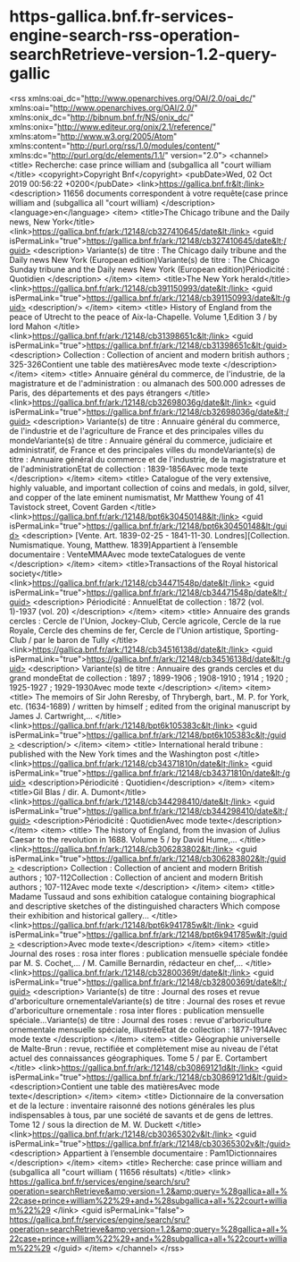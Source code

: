 # https-gallica.bnf.fr-services-engine-search-rss-operation-searchRetrieve-version-1.2-query-gallic
&lt;rss xmlns:oai_dc="http://www.openarchives.org/OAI/2.0/oai_dc/" xmlns:oai="http://www.openarchives.org/OAI/2.0/" xmlns:onix_dc="http://bibnum.bnf.fr/NS/onix_dc/" xmlns:onix="http://www.editeur.org/onix/2.1/reference/" xmlns:atom="http://www.w3.org/2005/Atom" xmlns:content="http://purl.org/rss/1.0/modules/content/" xmlns:dc="http://purl.org/dc/elements/1.1/" version="2.0"> &lt;channel> &lt;title> Recherche: case prince william and (subgallica all "court william &lt;/title> &lt;copyright>Copyright Bnf&lt;/copyright> &lt;pubDate>Wed, 02 Oct 2019 00:56:22 +0200&lt;/pubDate> &lt;link>https://gallica.bnf.fr&lt;/link> &lt;description> 11656 documents correspondent à votre requête(case prince william and (subgallica all "court william) &lt;/description> &lt;language>en&lt;/language> &lt;item> &lt;title>The Chicago tribune and the Daily news, New York&lt;/title> &lt;link>https://gallica.bnf.fr/ark:/12148/cb327410645/date&lt;/link> &lt;guid isPermaLink="true">https://gallica.bnf.fr/ark:/12148/cb327410645/date&lt;/guid> &lt;description> Variante(s) de titre : The Chicago daily tribune and the Daily news New York (European edition)Variante(s) de titre : The Chicago Sunday tribune and the Daily news New York (European edition)Périodicité : Quotidien &lt;/description> &lt;/item> &lt;item> &lt;title>The New York herald&lt;/title> &lt;link>https://gallica.bnf.fr/ark:/12148/cb391150993/date&lt;/link> &lt;guid isPermaLink="true">https://gallica.bnf.fr/ark:/12148/cb391150993/date&lt;/guid> &lt;description/> &lt;/item> &lt;item> &lt;title> History of England from the peace of Utrecht to the peace of Aix-la-Chapelle. Volume 1,Edition 3 / by lord Mahon &lt;/title> &lt;link>https://gallica.bnf.fr/ark:/12148/cb31398651c&lt;/link> &lt;guid isPermaLink="true">https://gallica.bnf.fr/ark:/12148/cb31398651c&lt;/guid> &lt;description> Collection : Collection of ancient and modern british authors ; 325-326Contient une table des matièresAvec mode texte &lt;/description> &lt;/item> &lt;item> &lt;title> Annuaire général du commerce, de l'industrie, de la magistrature et de l'administration : ou almanach des 500.000 adresses de Paris, des départements et des pays étrangers &lt;/title> &lt;link>https://gallica.bnf.fr/ark:/12148/cb32698036g/date&lt;/link> &lt;guid isPermaLink="true">https://gallica.bnf.fr/ark:/12148/cb32698036g/date&lt;/guid> &lt;description> Variante(s) de titre : Annuaire général du commerce, de l'industrie et de l'agriculture de France et des principales villes du mondeVariante(s) de titre : Annuaire général du commerce, judiciaire et administratif, de France et des principales villes du mondeVariante(s) de titre : Annuaire général du commerce et de l'industrie, de la magistrature et de l'administrationEtat de collection : 1839-1856Avec mode texte &lt;/description> &lt;/item> &lt;item> &lt;title> Catalogue of the very extensive, highly valuable, and important collection of coins and medals, in gold, silver, and copper of the late eminent numismatist, Mr Matthew Young of 41 Tavistock street, Covent Garden &lt;/title> &lt;link>https://gallica.bnf.fr/ark:/12148/bpt6k30450148&lt;/link> &lt;guid isPermaLink="true">https://gallica.bnf.fr/ark:/12148/bpt6k30450148&lt;/guid> &lt;description> [Vente. Art. 1839-02-25 - 1841-11-30. Londres][Collection. Numismatique. Young, Matthew. 1839]Appartient à l’ensemble documentaire : VenteMMAAvec mode texteCatalogues de vente &lt;/description> &lt;/item> &lt;item> &lt;title>Transactions of the Royal historical society&lt;/title> &lt;link>https://gallica.bnf.fr/ark:/12148/cb34471548p/date&lt;/link> &lt;guid isPermaLink="true">https://gallica.bnf.fr/ark:/12148/cb34471548p/date&lt;/guid> &lt;description> Périodicité : AnnuelEtat de collection : 1872 (vol. 1)-1937 (vol. 20) &lt;/description> &lt;/item> &lt;item> &lt;title> Annuaire des grands cercles : Cercle de l'Union, Jockey-Club, Cercle agricole, Cercle de la rue Royale, Cercle des chemins de fer, Cercle de l'Union artistique, Sporting-Club / par le baron de Tully &lt;/title> &lt;link>https://gallica.bnf.fr/ark:/12148/cb34516138d/date&lt;/link> &lt;guid isPermaLink="true">https://gallica.bnf.fr/ark:/12148/cb34516138d/date&lt;/guid> &lt;description> Variante(s) de titre : Annuaire des grands cercles et du grand mondeEtat de collection : 1897 ; 1899-1906 ; 1908-1910 ; 1914 ; 1920 ; 1925-1927 ; 1929-1930Avec mode texte &lt;/description> &lt;/item> &lt;item> &lt;title> The memoirs of Sir John Reresby, of Thrybergh, bart., M. P. for York, etc. (1634-1689) / written by himself ; edited from the original manuscript by James J. Cartwright,... &lt;/title> &lt;link>https://gallica.bnf.fr/ark:/12148/bpt6k105383c&lt;/link> &lt;guid isPermaLink="true">https://gallica.bnf.fr/ark:/12148/bpt6k105383c&lt;/guid> &lt;description/> &lt;/item> &lt;item> &lt;title> International herald tribune : published with the New York times and the Washington post &lt;/title> &lt;link>https://gallica.bnf.fr/ark:/12148/cb34371810n/date&lt;/link> &lt;guid isPermaLink="true">https://gallica.bnf.fr/ark:/12148/cb34371810n/date&lt;/guid> &lt;description>Périodicité : Quotidien&lt;/description> &lt;/item> &lt;item> &lt;title>Gil Blas / dir. A. Dumont&lt;/title> &lt;link>https://gallica.bnf.fr/ark:/12148/cb344298410/date&lt;/link> &lt;guid isPermaLink="true">https://gallica.bnf.fr/ark:/12148/cb344298410/date&lt;/guid> &lt;description>Périodicité : QuotidienAvec mode texte&lt;/description> &lt;/item> &lt;item> &lt;title> The history of England, from the invasion of Julius Caesar to the revolution in 1688. Volume 5 / by David Hume,... &lt;/title> &lt;link>https://gallica.bnf.fr/ark:/12148/cb306283802&lt;/link> &lt;guid isPermaLink="true">https://gallica.bnf.fr/ark:/12148/cb306283802&lt;/guid> &lt;description> Collection : Collection of ancient and modern British authors ; 107-112Collection : Collection of ancient and modern British authors ; 107-112Avec mode texte &lt;/description> &lt;/item> &lt;item> &lt;title> Madame Tussaud and sons exhibition catalogue containing biographical and descriptive sketches of the distinguished characters Which compose their exhibition and historical gallery... &lt;/title> &lt;link>https://gallica.bnf.fr/ark:/12148/bpt6k941785w&lt;/link> &lt;guid isPermaLink="true">https://gallica.bnf.fr/ark:/12148/bpt6k941785w&lt;/guid> &lt;description>Avec mode texte&lt;/description> &lt;/item> &lt;item> &lt;title> Journal des roses : rosa inter flores : publication mensuelle spéciale fondée par M. S. Cochet,... / M. Camille Bernardin, rédacteur en chef,... &lt;/title> &lt;link>https://gallica.bnf.fr/ark:/12148/cb32800369t/date&lt;/link> &lt;guid isPermaLink="true">https://gallica.bnf.fr/ark:/12148/cb32800369t/date&lt;/guid> &lt;description> Variante(s) de titre : Journal des roses et revue d'arboriculture ornementaleVariante(s) de titre : Journal des roses et revue d'arboriculture ornementale : rosa inter flores : publication mensuelle spéciale...Variante(s) de titre : Journal des roses : revue d'arboriculture ornementale mensuelle spéciale, illustréeEtat de collection : 1877-1914Avec mode texte &lt;/description> &lt;/item> &lt;item> &lt;title> Géographie universelle de Malte-Brun : revue, rectifiée et complètement mise au niveau de l'état actuel des connaissances géographiques. Tome 5 / par E. Cortambert &lt;/title> &lt;link>https://gallica.bnf.fr/ark:/12148/cb30869121d&lt;/link> &lt;guid isPermaLink="true">https://gallica.bnf.fr/ark:/12148/cb30869121d&lt;/guid> &lt;description>Contient une table des matièresAvec mode texte&lt;/description> &lt;/item> &lt;item> &lt;title> Dictionnaire de la conversation et de la lecture : inventaire raisonné des notions générales les plus indispensables à tous, par une société de savants et de gens de lettres. Tome 12 / sous la direction de M. W. Duckett &lt;/title> &lt;link>https://gallica.bnf.fr/ark:/12148/cb30365302v&lt;/link> &lt;guid isPermaLink="true">https://gallica.bnf.fr/ark:/12148/cb30365302v&lt;/guid> &lt;description> Appartient à l’ensemble documentaire : Pam1Dictionnaires &lt;/description> &lt;/item> &lt;item> &lt;title> Recherche: case prince william and (subgallica all "court william ( 11656 résultats) &lt;/title> &lt;link> https://gallica.bnf.fr/services/engine/search/sru?operation=searchRetrieve&amp;version=1.2&amp;query=%28gallica+all+%22case+prince+william%22%29+and+%28subgallica+all+%22court+william%22%29 &lt;/link> &lt;guid isPermaLink="false"> https://gallica.bnf.fr/services/engine/search/sru?operation=searchRetrieve&amp;version=1.2&amp;query=%28gallica+all+%22case+prince+william%22%29+and+%28subgallica+all+%22court+william%22%29 &lt;/guid> &lt;/item> &lt;/channel> &lt;/rss>
